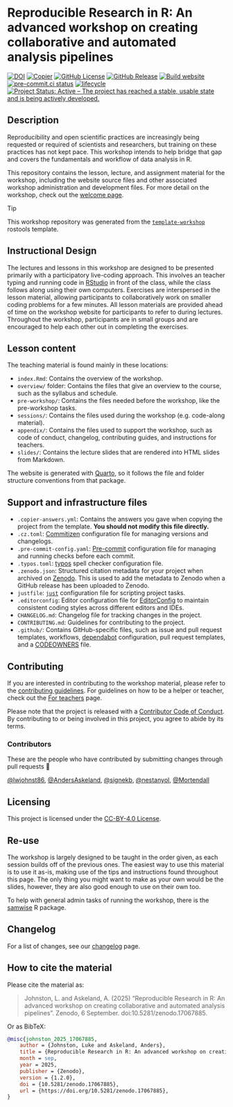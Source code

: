 

# Reproducible Research in R: An advanced workshop on creating collaborative and automated analysis pipelines

[![DOI](https://zenodo.org/badge/DOI/10.5281/zenodo.17067883.svg)](https://doi.org/10.5281/zenodo.17067883)
[![Copier](https://img.shields.io/endpoint?url=https://raw.githubusercontent.com/copier-org/copier/master/img/badge/badge-grayscale-inverted-border-teal.json?raw=true.svg)](https://github.com/copier-org/copier)
[![GitHub
License](https://img.shields.io/github/license/rostools/r-cubed-advanced.svg)](https://github.com/rostools/r-cubed-advanced/blob/main/LICENSE.md)
[![GitHub
Release](https://img.shields.io/github/v/release/rostools/r-cubed-advanced.svg)](https://github.com/rostools/r-cubed-advanced/releases/latest)
[![Build
website](https://github.com/rostools/r-cubed-advanced/actions/workflows/build-website.yml/badge.svg)](https://github.com/rostools/r-cubed-advanced/actions/workflows/build-website.yml)
[![pre-commit.ci
status](https://results.pre-commit.ci/badge/github/rostools/r-cubed-advanced/main.svg)](https://results.pre-commit.ci/latest/github/rostools/r-cubed-advanced/main)
[![lifecycle](https://lifecycle.r-lib.org/articles/figures/lifecycle-experimental.svg)](https://lifecycle.r-lib.org/articles/stages.html#experimental)
[![Project Status: Active – The project has reached a stable, usable
state and is being actively
developed.](https://www.repostatus.org/badges/latest/active.svg)](https://www.repostatus.org/#active)

## Description

Reproducibility and open scientific practices are increasingly being
requested or required of scientists and researchers, but training on
these practices has not kept pace. This workshop intends to help bridge
that gap and covers the fundamentals and workflow of data analysis in R.

This repository contains the lesson, lecture, and assignment material
for the workshop, including the website source files and other
associated workshop administration and development files. For more
detail on the workshop, check out the [welcome
page](https://r-cubed-advanced.rostools.org).

> [!TIP]
>
> This workshop repository was generated from the
> [`template-workshop`](https://github.com/rostools/template-workshop)
> rostools template.

## Instructional Design

The lectures and lessons in this workshop are designed to be presented
primarily with a participatory live-coding approach. This involves an
teacher typing and running code in
[RStudio](https://posit.co/download/rstudio-desktop/) in front of the
class, while the class follows along using their own computers.
Exercises are interspersed in the lesson material, allowing participants
to collaboratively work on smaller coding problems for a few minutes.
All lesson materials are provided ahead of time on the workshop website
for participants to refer to during lectures. Throughout the workshop,
participants are in small groups and are encouraged to help each other
out in completing the exercises.

## Lesson content

The teaching material is found mainly in these locations:

- `index.Rmd`: Contains the overview of the workshop.
- `overview/` folder: Contains the files that give an overview to the
  course, such as the syllabus and schedule.
- `pre-workshop/`: Contains the files needed before the workshop, like
  the pre-workshop tasks.
- `sessions/`: Contains the files used during the workshop (e.g.
  code-along material).
- `appendix/`: Contains the files used to support the workshop, such as
  code of conduct, changelog, contributing guides, and instructions for
  teachers.
- `slides/`: Contains the lecture slides that are rendered into HTML
  slides from Markdown.

The website is generated with [Quarto](https://quarto.org/), so it
follows the file and folder structure conventions from that package.

## Support and infrastructure files

- `.copier-answers.yml`: Contains the answers you gave when copying the
  project from the template. **You should not modify this file
  directly.**
- `.cz.toml`:
  [Commitizen](https://commitizen-tools.github.io/commitizen/)
  configuration file for managing versions and changelogs.
- `.pre-commit-config.yaml`: [Pre-commit](https://pre-commit.com/)
  configuration file for managing and running checks before each commit.
- `.typos.toml`: [typos](https://github.com/crate-ci/typos) spell
  checker configuration file.
- `.zenodo.json`: Structured citation metadata for your project when
  archived on [Zenodo](https://zenodo.org/). This is used to add the
  metadata to Zenodo when a GitHub release has been uploaded to Zenodo.
- `justfile`: [`just`](https://just.systems/man/en/) configuration file
  for scripting project tasks.
- `.editorconfig`: Editor configuration file for
  [EditorConfig](https://editorconfig.org/) to maintain consistent
  coding styles across different editors and IDEs.
- `CHANGELOG.md`: Changelog file for tracking changes in the project.
- `CONTRIBUTING.md`: Guidelines for contributing to the project.
- `.github/`: Contains GitHub-specific files, such as issue and pull
  request templates, workflows,
  [dependabot](https://docs.github.com/en/code-security/getting-started/dependabot-quickstart-guide)
  configuration, pull request templates, and a
  [CODEOWNERS](https://docs.github.com/en/repositories/managing-your-repositorys-settings-and-features/customizing-your-repository/about-code-owners)
  file.

## Contributing

If you are interested in contributing to the workshop material, please
refer to the [contributing guidelines](CONTRIBUTING.md). For guidelines
on how to be a helper or teacher, check out the [For
teachers](https://r-cubed.rostools.org/for-teachers.html) page.

Please note that the project is released with a [Contributor Code of
Conduct](CODE_OF_CONDUCT.md). By contributing to or being involved in
this project, you agree to abide by its terms.

### Contributors

These are the people who have contributed by submitting changes through
pull requests :tada:

[@lwjohnst86](https://github.com/lwjohnst86),
[@AndersAskeland](https://github.com/AndersAskeland),
[@signekb](https://github.com/signekb),
[@nestanyol](https://github.com/nestanyol),
[@Mortendall](https://github.com/Mortendall)

## Licensing

This project is licensed under the [CC-BY-4.0 License](LICENSE.md).

## Re-use

The workshop is largely designed to be taught in the order given, as
each session builds off of the previous ones. The easiest way to use
this material is to use it as-is, making use of the tips and
instructions found throughout this page. The only thing you might want
to make as your own would be the slides, however, they are also good
enough to use on their own too.

To help with general admin tasks of running the workshop, there is the
[samwise](https://github.com/rostools/samwise) R package.

## Changelog

For a list of changes, see our [changelog](CHANGELOG.md) page.

## How to cite the material

Please cite the material as:

> Johnston, L. and Askeland, A. (2025) “Reproducible Research in R: An
> advanced workshop on creating collaborative and automated analysis
> pipelines”. Zenodo, 6 September. doi:10.5281/zenodo.17067885.

Or as BibTeX:

``` bibtex
@misc{johnston_2025_17067885,
    author = {Johnston, Luke and Askeland, Anders},
    title = {Reproducible Research in R: An advanced workshop on creating collaborative and automated analysis pipelines },
    month = sep,
    year = 2025,
    publisher = {Zenodo},
    version = {1.2.0},
    doi = {10.5281/zenodo.17067885},
    url = {https://doi.org/10.5281/zenodo.17067885},
}
```
